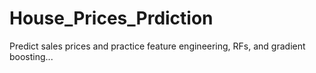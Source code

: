 # House_Prices_Prdiction
Predict sales prices and practice feature engineering, RFs, and gradient boosting...
